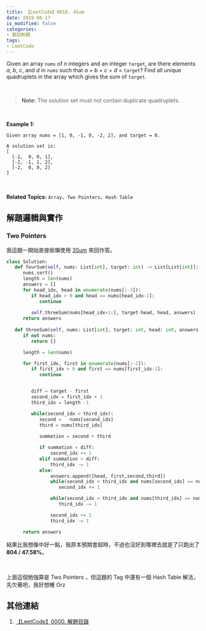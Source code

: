 ```yaml
---
title: 【LeetCode】0018. 4Sum
date: 2019-06-17
is_modified: false
categories:
- 面試刷題
tags:
- LeetCode
--- 
```


Given an array `nums` of _n_ integers and an integer `target`, are there elements _a_, _b_, _c_, and _d_ in `nums` such that _a_ + _b_ + _c_ + _d_ = `target`? Find all unique quadruplets in the array which gives the sum of `target`.

<!--more-->
<br class="big">

> **Note:**
>The solution set must not contain duplicate quadruplets.

<br class="big">

**Example 1:**
```
Given array nums = [1, 0, -1, 0, -2, 2], and target = 0.

A solution set is:
[
  [-1,  0, 0, 1],
  [-2, -1, 1, 2],
  [-2,  0, 0, 2]
]
```

<br class="big">

**Related Topics:** `Array`、`Two Pointers`、`Hash Table`



## 解題邏輯與實作


### Two Pointers 
我這題一開始直接偷懶使用 [3Sum](/LeetCode-0015-3Sum/) 來回作答。

```python
class Solution:
   def fourSum(self, nums: List[int], target: int) -> List[List[int]]:
      nums.sort()
      length = len(nums)
      answers = []
      for head_idx, head in enumerate(nums[:-3]):
         if head_idx > 0 and head == nums[head_idx-1]:
            continue
                        
         self.threeSum(nums[head_idx+1:], target-head, head, answers)                  
      return answers
            
   def threeSum(self, nums: List[int], target: int, head: int, answers:List[List[int]]) -> List[List[int]]:
      if not nums:
         return []

      length = len(nums) 

      for first_idx, first in enumerate(nums[:-2]):
         if first_idx > 0 and first == nums[first_idx-1]:
            continue


         diff = target - first
         second_idx = first_idx + 1
         third_idx = length -1	

         while(second_idx < third_idx): 
            second =   nums[second_idx] 
            third = nums[third_idx]
                              
            summation = second + third   

            if summation < diff:
                second_idx += 1
            elif summation > diff:
                third_idx -= 1
            else:				
                answers.append([head, first,second,third]) 
                while(second_idx < third_idx and nums[second_idx] == nums[second_idx+1]):
                   second_idx += 1

                while(second_idx < third_idx and nums[third_idx] == nums[third_idx-1]):
                   third_idx -= 1

                second_idx += 1
                third_idx -= 1

      return answers
```
結果比我想像中好一點，我原本預期會超時，不過也沒好到哪裡去就是了只跑出了 **804 / 47.58%**。

<br class="big">

上面這個勉強算是 Two Pointers ，但這題的 Tag 中還有一個 Hash Table 解法，先欠著吧，我好想睡 Orz



## 其他連結
1. [【LeetCode】0000. 解題目錄](/LeetCode-0000-Contents/)